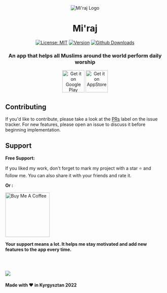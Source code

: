 <div align="center">

<img src="https://github.com/Isko21/Mi-raj/blob/main/assets/img/ic_launcher.png" alt="Mi'raj Logo"/>

# Mi'raj
  
  [![License: MIT](https://img.shields.io/badge/License-MIT-yellow.svg)](https://opensource.org/licenses/MIT)
  [![Version](https://img.shields.io/github/v/release/Isko21/Mi-raj?sort=semver)](https://github.com/Isko21/Mi-raj/releases/latest)
  [![Github Downloads](https://img.shields.io/github/downloads/Isko21/Mi-raj/total?logo=Github)](https://github.com/Isko21/Mi-raj/releases)

  <h3>An app that helps all Muslims around the world perform daily worship</h3>
    
  [<img src="https://github.com/Volorf/Badges/blob/master/Google%20Play/Google%20Play%20Badge.svg"
      alt='Get it on Google Play' height="70">](https://play.google.com/store/apps/details?id=io.isko.dailymuslim)
  [<img src="https://developer.apple.com/assets/elements/badges/download-on-the-app-store.svg"
    alt='Get it on AppStore' height="70">](https://apps.apple.com/app/miraj/id6444370544)
  
  <div align="left">
  
## Contributing

  If you'd like to contribute, please take a look at the [PRs](https://github.com/Isko21/Mi-raj/issues?q=is%3Aissue+is%3Aopen+label%3A%22PRs+Welcome%22) label on the issue tracker. For new features, please open an issue to discuss it before beginning implementation.
    
## Support
    
**Free Support:**

If you liked my work, don't forget to mark my project with a star :star: and follow me. You can also share it with your friends and rate it.

**Or :**

<a href="https://www.buymeacoffee.com/iskhak" target="_blank"><img src="https://cdn.buymeacoffee.com/buttons/lato-orange.png" alt="Buy Me A Coffee" width="140px" heigh="50px" ></a>

**Your support means a lot. It helps me stay motivated and add new features to the app every time.**
    
    
  ##
  <img src="https://github.com/Isko21/Mi-raj/blob/main/assets/for_play_store/feature-graphivs.jpg" style="margin-top: 30px;"/>
  
  <h4>Made with ❤️ in Kyrgysztan 2022</h4>
</div>
